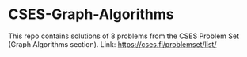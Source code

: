 # CSES-Graph-Algorithms
This repo contains solutions of 8 problems from the CSES Problem Set (Graph Algorithms section). Link: https://cses.fi/problemset/list/
